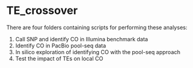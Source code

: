 # TE_crossover
There are four folders containing scripts for performing these analyses:
  1. Call SNP and identify CO in Illumina benchmark data
  2. Identify CO in PacBio pool-seq data
  3. In silico exploration of identifying CO with the pool-seq approach
  4. Test the impact of TEs on local CO 
